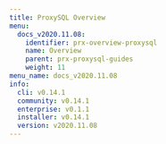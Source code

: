 ```yaml
---
title: ProxySQL Overview
menu:
  docs_v2020.11.08:
    identifier: prx-overview-proxysql
    name: Overview
    parent: prx-proxysql-guides
    weight: 11
menu_name: docs_v2020.11.08
info:
  cli: v0.14.1
  community: v0.14.1
  enterprise: v0.1.1
  installer: v0.14.1
  version: v2020.11.08
---
```


